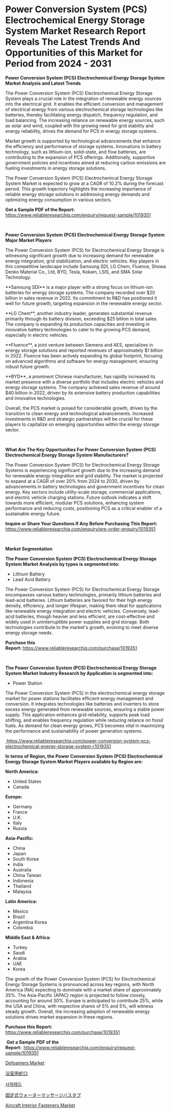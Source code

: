 <p><h1>Power Conversion System (PCS) Electrochemical Energy Storage System Market Research Report Reveals The Latest Trends And Opportunities of this Market for Period from 2024 - 2031</h1></p><p><strong>Power Conversion System (PCS) Electrochemical Energy Storage System Market Analysis and Latest Trends</strong></p>
<p><p>The Power Conversion System (PCS) Electrochemical Energy Storage System plays a crucial role in the integration of renewable energy sources into the electrical grid. It enables the efficient conversion and management of electrical energy from various electrochemical storage technologies like batteries, thereby facilitating energy dispatch, frequency regulation, and load balancing. The increasing reliance on renewable energy sources, such as solar and wind, coupled with the growing need for grid stability and energy reliability, drives the demand for PCS in energy storage systems.</p><p>Market growth is supported by technological advancements that enhance the efficiency and performance of storage systems. Innovations in battery technology, such as lithium-ion, solid-state, and flow batteries, are contributing to the expansion of PCS offerings. Additionally, supportive government policies and incentives aimed at reducing carbon emissions are fueling investments in energy storage solutions.</p><p>The Power Conversion System (PCS) Electrochemical Energy Storage System Market is expected to grow at a CAGR of 10.2% during the forecast period. This growth trajectory highlights the increasing importance of reliable energy storage solutions in addressing energy demands and optimizing energy consumption in various sectors.</p></p>
<p><strong>Get a Sample PDF of the Report:&nbsp;</strong> <a href="https://www.reliableresearchiq.com/enquiry/request-sample/1019351">https://www.reliableresearchiq.com/enquiry/request-sample/1019351</a></p>
<p>&nbsp;</p>
<p><strong>Power Conversion System (PCS) Electrochemical Energy Storage System Major Market Players</strong></p>
<p><p>The Power Conversion System (PCS) for Electrochemical Energy Storage is witnessing significant growth due to increasing demand for renewable energy integration, grid stabilization, and electric vehicles. Key players in this competitive landscape include Samsung SDI, LG Chem, Fluence, Showa Denko Material Co., Ltd, BYD, Tesla, Kokam, LSIS, and SMA Solar Technology.</p><p>**Samsung SDI** is a major player with a strong focus on lithium-ion batteries for energy storage systems. The company recorded over $20 billion in sales revenue in 2022. Its commitment to R&D has positioned it well for future growth, targeting expansion in the renewable energy sector.</p><p>**LG Chem**, another industry leader, generates substantial revenue primarily through its battery division, exceeding $25 billion in total sales. The company is expanding its production capacities and investing in innovative battery technologies to cater to the growing PCS demand, especially in electric vehicles.</p><p>**Fluence**, a joint venture between Siemens and AES, specializes in energy storage solutions and reported revenues of approximately $1 billion in 2022. Fluence has been actively expanding its global footprint, focusing on advanced algorithms and software for energy management, ensuring robust future growth.</p><p>**BYD**, a prominent Chinese manufacturer, has rapidly increased its market presence with a diverse portfolio that includes electric vehicles and energy storage systems. The company achieved sales revenue of around $40 billion in 2022, driven by its extensive battery production capabilities and innovative technologies.</p><p>Overall, the PCS market is poised for considerable growth, driven by the transition to clean energy and technological advancements. Increased investments in R&D and strategic partnerships will be crucial for these players to capitalize on emerging opportunities within the energy storage sector.</p></p>
<p>&nbsp;</p>
<p><strong>What Are The Key Opportunities For Power Conversion System (PCS) Electrochemical Energy Storage System Manufacturers?</strong></p>
<p><p>The Power Conversion System (PCS) for Electrochemical Energy Storage Systems is experiencing significant growth due to the increasing demand for renewable energy integration and grid stability. The market is projected to expand at a CAGR of over 20% from 2024 to 2030, driven by advancements in battery technologies and government incentives for clean energy. Key sectors include utility-scale storage, commercial applications, and electric vehicle charging stations. Future outlook indicates a shift towards more efficient, modular PCS solutions, enhancing system performance and reducing costs, positioning PCS as a critical enabler of a sustainable energy future.</p></p>
<p><strong>Inquire or Share Your Questions If Any Before Purchasing This Report:</strong> <a href="https://www.reliableresearchiq.com/enquiry/pre-order-enquiry/1019351">https://www.reliableresearchiq.com/enquiry/pre-order-enquiry/1019351</a></p>
<p>&nbsp;</p>
<p><strong>Market Segmentation</strong></p>
<p><strong>The Power Conversion System (PCS) Electrochemical Energy Storage System Market Analysis by types is segmented into:</strong></p>
<p><ul><li>Lithium Battery</li><li>Lead Acid Battery</li></ul></p>
<p><p>The Power Conversion System (PCS) for Electrochemical Energy Storage encompasses various battery technologies, primarily lithium batteries and lead-acid batteries. Lithium batteries are favored for their high energy density, efficiency, and longer lifespan, making them ideal for applications like renewable energy integration and electric vehicles. Conversely, lead-acid batteries, though heavier and less efficient, are cost-effective and widely used in uninterruptible power supplies and grid storage. Both technologies contribute to the market's growth, evolving to meet diverse energy storage needs.</p></p>
<p><strong>Purchase this Report:&nbsp;</strong><a href="https://www.reliableresearchiq.com/purchase/1019351">https://www.reliableresearchiq.com/purchase/1019351</a></p>
<p>&nbsp;</p>
<p><strong>The Power Conversion System (PCS) Electrochemical Energy Storage System Market Industry Research by Application is segmented into:</strong></p>
<p><ul><li>Power Station</li></ul></p>
<p><p>The Power Conversion System (PCS) in the electrochemical energy storage market for power stations facilitates efficient energy management and conversion. It integrates technologies like batteries and inverters to store excess energy generated from renewable sources, ensuring a stable power supply. This application enhances grid reliability, supports peak load shifting, and enables frequency regulation while reducing reliance on fossil fuels. As demand for clean energy grows, PCS becomes vital in maximizing the performance and sustainability of power generation systems.</p></p>
<p><a href="https://www.reliableresearchiq.com/power-conversion-system-pcs-electrochemical-energy-storage-system-r1019351">&nbsp;https://www.reliableresearchiq.com/power-conversion-system-pcs-electrochemical-energy-storage-system-r1019351</a></p>
<p><strong>In terms of Region, the Power Conversion System (PCS) Electrochemical Energy Storage System Market Players available by Region are:</strong></p>
<p>
    <p> <strong> North America: </strong>
        <ul>
            <li>United States</li>
            <li>Canada</li>
        </ul>
        </p> 
    <p> <strong> Europe: </strong>
        <ul>
            <li>Germany</li>
            <li>France</li>
            <li>U.K.</li>
            <li>Italy</li>
            <li>Russia</li>
        </ul>
        </p> 
    <p> <strong> Asia-Pacific: </strong>
        <ul>
            <li>China</li>
            <li>Japan</li>
            <li>South Korea</li>
            <li>India</li>
            <li>Australia</li>
            <li>China Taiwan</li>
            <li>Indonesia</li>
            <li>Thailand</li>
            <li>Malaysia</li>
        </ul>
        </p> 
    <p> <strong> Latin America: </strong>
        <ul>
            <li>Mexico</li>
            <li>Brazil</li>
            <li>Argentina Korea</li>
            <li>Colombia</li>
        </ul>
        </p> 
    <p> <strong> Middle East & Africa: </strong>
        <ul>
            <li>Turkey</li>
            <li>Saudi</li>
            <li>Arabia</li>
            <li>UAE</li>
            <li>Korea</li>
        </ul>
    </p>
    </p>
<p><p>The growth of the Power Conversion System (PCS) for Electrochemical Energy Storage Systems is pronounced across key regions, with North America (NA) expecting to dominate with a market share of approximately 35%. The Asia-Pacific (APAC) region is projected to follow closely, accounting for around 30%. Europe is anticipated to contribute 25%, while the USA and China, with respective shares of 5% and 5%, will witness steady growth. Overall, the increasing adoption of renewable energy solutions drives market expansion in these regions.</p></p>
<p><strong>Purchase this Report: </strong><a href="https://www.reliableresearchiq.com/purchase/1019351">https://www.reliableresearchiq.com/purchase/1019351</a></p>
<p>&nbsp;<strong>Get a Sample PDF of the Report:&nbsp;&nbsp;</strong><a href="https://www.reliableresearchiq.com/enquiry/request-sample/1019351">https://www.reliableresearchiq.com/enquiry/request-sample/1019351</a></p>
<p><strong></strong></p>
<p><p><a href="https://issuu.com/reportprime-2/docs/defoamers-market-size-2030.pptx_0b68748526b921">Defoamers Market</a></p><p><a href="https://medium.com/@melliestracke2023/bathroom-faucets-market-%E3%81%AE%E3%82%B0%E3%83%AD%E3%83%BC%E3%83%90%E3%83%AB%E5%B8%82%E5%A0%B4%E6%A6%82%E8%A6%81%E3%81%AF-%E4%B8%96%E7%95%8C%E3%81%8A%E3%82%88%E3%81%B3%E4%B8%BB%E8%A6%81%E5%B8%82%E5%A0%B4%E3%81%AB%E3%81%8A%E3%81%91%E3%82%8B%E6%A5%AD%E7%95%8C%E3%81%AB%E5%BD%B1%E9%9F%BF%E3%82%92%E4%B8%8E%E3%81%88%E3%82%8B%E4%B8%BB%E8%A6%81%E3%81%AA%E3%83%88%E3%83%AC%E3%83%B3%E3%83%89%E3%81%AB%E3%81%A4%E3%81%84%E3%81%A6-%E7%8B%AC%E8%87%AA%E3%81%AE%E8%A6%96%E7%82%B9%E3%82%92%E6%8F%90%E4%BE%9B%E3%81%97%E3%81%BE%E3%81%99-53f36ad6abfd">浴室用蛇口</a></p><p><a href="https://medium.com/@arthuralety6767836754/%EC%84%B8%EA%B3%84-showerhead-market-%EC%9D%80-2024%EC%97%90%EC%84%9C-2031%EB%A1%9C-%EC%97%B0%ED%8F%89%EA%B7%A0-%EC%A6%9D%EA%B0%80%EC%9C%A8%EC%9D%84-%EB%B3%B4%EC%9D%BC-%EA%B2%83%EC%9C%BC%EB%A1%9C-%EC%98%88%EC%83%81%EB%90%A9%EB%8B%88%EB%8B%A4-83f2a7ecb43f">샤워헤드</a></p><p><a href="https://medium.com/@melliestracke2023/fixed-water-massage-bathtubs-market-%E3%81%AF-%E3%82%B3%E3%82%B9%E3%83%88%E7%AE%A1%E7%90%86%E3%81%A8%E5%8A%B9%E7%8E%87%E5%90%91%E4%B8%8A%E3%82%92%E5%84%AA%E5%85%88%E3%81%97%E3%81%BE%E3%81%99-%E3%81%95%E3%82%89%E3%81%AB-%E5%A0%B1%E5%91%8A%E6%9B%B8%E3%81%AF%E5%B8%82%E5%A0%B4%E3%81%AE%E9%9C%80%E8%A6%81%E9%9D%A2%E3%81%A8%E4%BE%9B%E7%B5%A6%E9%9D%A2%E3%81%AE%E4%B8%A1%E6%96%B9%E3%82%92%E3%82%AB%E3%83%90%E3%83%BC%E3%81%97%E3%81%A6%E3%81%84%E3%81%BE%E3%81%99-fixed-29c7eefc1238">固定式ウォーターマッサージバスタブ</a></p><p><a href="https://medium.com/@samanthaphillips434/the-aircraft-interior-fasteners-market-prioritizes-cost-control-and-efficiency-enhancement-8dfc49f4454c">Aircraft Interior Fasteners Market</a></p></p>